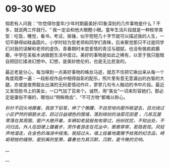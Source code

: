 # 09-30 WED

倘若有人问我：“你觉得你童年/少年时期最美好/印象深刻的几件事物是什么？不多，就说两三件就行。“ 我一定会和他大眼瞪小眼。童年生活片段就是一种枚举类型：吃饭，睡觉，看书，考试，挨锤，似乎短短几十字节就可以描述我的人生，一切平静得如硅晶圆片。小学时较为受老师和同学们青睐，后来察觉那只不过是同学们对我的误解和老师的虚伪，青春期时未尝爱情的青涩与甜腻，也没有做疯疯癫癫，中学在呆板木讷做题生活中度过。美好的事物是如此之稀有，以至于我只能暗自把回忆揉进幻想中。幻想，是美妙绝伦的，也是无比悲哀的。

最近老是分心，每当嗅到一点美好事物的蛛丝马迹，就忍不住把它揪出来从每一个角度观摩一遍：一段影视作品中相得益彰的配乐，照片里有意无意漏出的白皙的大腿，亦或是俊男靓女出演的无码爱情动作片，寥寥几句令人触动的书中片段。最近又发现脸书上的美女，一口气加了百来个。诚然，用“美女“一词来形容她们，那必定是庸俗不堪的，哪怕以“明眸皓齿“、“不可方物“都难以称心。

_秒针不回头地挪着，我放下铅笔，伸了个懒腰，不自觉地向窗外眺望去，目光绕过小区俨然的钢筋水泥，跃过日益褪色的围墙，落到缤纷的油菜花田里 ，几栋瓦屋零落在其周围，窗户大敞开着，车辆如老鼠般匆匆穿过，纷纷扰扰，不知出处，不问归去。外人在田埂上踱着步，劳作者游走在花丛中，窸窸窣窣，若隐若现。风轻声地溜走，在金色的海浪中摇曳。我扭过头，墙上挂着地震赠予给我的纪念品，崎岖顿挫的缝隙，是别离的笙箫，暮春也为其沉默，沉默，是今晚的交响。_

\_\_

\_\_

